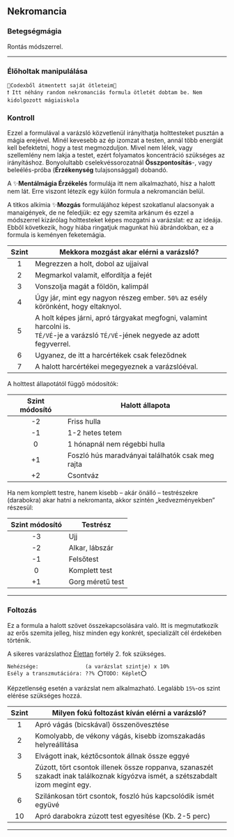 ## Nekromancia

### Betegségmágia

Rontás módszerrel.



---
### Élőholtak manipulálása

```
🔆Codexből átmentett saját ötleteim🔆
❗ Itt néhány random nekromanciás formula ötletét dobtam be. Nem kidolgozott mágiaiskola
```

### Kontroll

Ezzel a formulával a varázsló közvetlenül irányíthatja holttesteket pusztán a mágia erejével. Minél kevesebb az ép izomzat a testen, annál több energiát kell befektetni, hogy a test megmozduljon. Mivel nem lélek, vagy szellemlény nem lakja a testet, ezért folyamatos koncentráció szükséges az irányításhoz. Bonyolultabb cselekvéssorozatnál **Összpontosítás**-, vagy beleélés-próba (**Érzékenység** tulajsonsággal) dobandó.

A ✨**Mentálmágia Érzékelés** formulája itt nem alkalmazható, hisz a halott nem lát. Erre viszont létezik egy külön formula a nekromancián belül.

A titkos alkímia ✨**Mozgás** formulájához képest szokatlanul alacsonyak a manaigények, de ne feledjük: ez egy szemita arkánum és ezzel a módszerrel kizárólag holttesteket képes mozgatni a varázslat: ez az ideája. Ebből következik, hogy hiába ringatjuk magunkat hiú ábrándokban, ez a formula is keményen feketemágia.

| **Szint** | **Mekkora mozgást akar elérni a varázsló?**                                                                                            |
|:---------:| -------------------------------------------------------------------------------------------------------------------------------------- |
|     1     | Megrezzen a holt, dobol az ujjaival                                                                                                    |
|     2     | Megmarkol valamit, elfordítja a fejét                                                                                                  |
|     3     | Vonszolja magát a földön, kalimpál                                                                                                     |
|     4     | Úgy jár, mint egy nagyon részeg ember. `50%` az esély körönként, hogy eltaknyol.                                                       |
|     5     | A holt képes járni, apró tárgyakat megfogni, valamint harcolni is.<br>`TÉ/VÉ`-je a varázsló `TÉ/VÉ`-jének negyede az adott fegyverrel. |
|     6     | Ugyanez, de itt a harcértékek csak feleződnek                                                                                          |
|     7     | A halott harcértékei megegyeznek a varázslóéval.                                                                                       |

A holttest állapotától függő módosítók:

| **Szint módosító** | **Halott állapota**                              |
|:------------------:| ------------------------------------------------ |
|         -2         | Friss hulla                                      |
|         -1         | 1-2 hetes tetem                                  |
|         0          | 1 hónapnál nem régebbi hulla                     |
|         +1         | Foszló hús maradványai találhatók csak meg rajta |
|         +2         | Csontváz                                         |

Ha nem komplett testre, hanem kisebb – akár önálló – testrészekre (darabokra) akar hatni a nekromanta, akkor szintén „kedvezményekben” részesül:

  

| **Szint módosító** | **Testrész**     |
|:------------------:| ---------------- |
|         -3         | Ujj              |
|         -2         | Alkar, lábszár   |
|         -1         | Felsőtest        |
|         0          | Komplett test    |
|         +1         | Gorg méretű test |

---

### Foltozás

Ez a formula a halott szövet összekapcsolására való. Itt is megmutatkozik az erős szemita jelleg, hisz minden egy konkrét, specializált cél érdekében történik.

A sikeres varázslathoz [Élettan](../fortelyok.altalanos/elettan.md) fortély 2. fok szükséges.


```
Nehézsége:               (a varázslat szintje) x 10%
Esély a transzmutációra: ??% ⭕TODO: Képlet⭕
```
  

Képzetlenség esetén a varázslat nem alkalmazható. Legalább `15%`-os szint elérése szükséges hozzá.

| **Szint** | **Milyen fokú foltozást kíván elérni a varázsló?**                                                                              |
|:---------:| ------------------------------------------------------------------------------------------------------------------------------- |
|     1     | Apró vágás (bicskával) összenövesztése                                                                                          |
|     2     | Komolyabb, de vékony vágás, kisebb izomszakadás helyreállítása                                                                  |
|     3     | Elvágott inak, kéztőcsontok állnak össze eggyé                                                                                  |
|     5     | Zúzott, tört csontok illenek össze roppanva, szanaszét szakadt inak találkoznak kígyózva ismét, a szétszabdalt izom megint egy. |
|     6     | Szilánkosan tört csontok, foszló hús kapcsolódik ismét együvé                                                                   |
|    10     | Apró darabokra zúzott test egyesítése (Kb. 2-5 perc)                                                                            |

---

